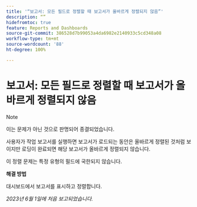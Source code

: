 ```yaml
---
title: '“보고서: 모든 필드로 정렬할 때 보고서가 올바르게 정렬되지 않음”'
description: “”
hidefromtoc: true
feature: Reports and Dashboards
source-git-commit: 386528d7b99053a4da6982e2140933c5cd348a08
workflow-type: tm+mt
source-wordcount: '88'
ht-degree: 100%

---
```



# 보고서: 모든 필드로 정렬할 때 보고서가 올바르게 정렬되지 않음

>[!NOTE]
>
>이는 문제가 아닌 것으로 판명되어 종결되었습니다.

사용자가 작업 보고서를 실행하면 보고서가 로드되는 동안은 올바르게 정렬된 것처럼 보이지만 로딩이 완료되면 해당 보고서가 올바르게 정렬되지 않습니다.

이 정렬 문제는 특정 유형의 필드에 국한되지 않습니다.

**해결 방법**

대시보드에서 보고서를 표시하고 정렬합니다.

_2023년 6월 1일에 처음 보고되었습니다._
